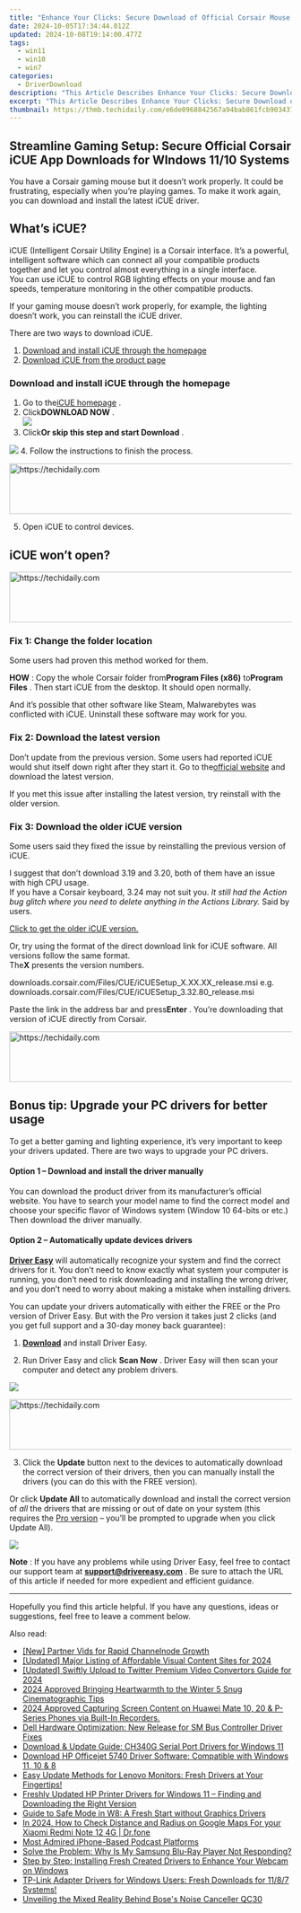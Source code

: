 ```yaml
---
title: "Enhance Your Clicks: Secure Download of Official Corsair Mouse Setup Tools"
date: 2024-10-05T17:34:44.012Z
updated: 2024-10-08T19:14:00.477Z
tags:
  - win11
  - win10
  - win7
categories:
  - DriverDownload
description: "This Article Describes Enhance Your Clicks: Secure Download of Official Corsair Mouse Setup Tools"
excerpt: "This Article Describes Enhance Your Clicks: Secure Download of Official Corsair Mouse Setup Tools"
thumbnail: https://thmb.techidaily.com/e6de0968842567a94bab861fcb9034374ea99c16c41df6f1ffba84998a5d1054.jpg
---
```


## Streamline Gaming Setup: Secure Official Corsair iCUE App Downloads for WIndows 11/10 Systems

You have a Corsair gaming mouse but it doesn’t work properly. It could be frustrating, especially when you’re playing games. To make it work again, you can download and install the latest iCUE driver.

## What’s iCUE?

 iCUE (Intelligent Corsair Utility Engine) is a Corsair interface. It’s a powerful, intelligent software which can connect all your compatible products together and let you control almost everything in a single interface.  
 You can use iCUE to control RGB lighting effects on your mouse and fan speeds, temperature monitoring in the other compatible products.

 If your gaming mouse doesn’t work properly, for example, the lighting doesn’t work, you can reinstall the iCUE driver.

There are two ways to download iCUE.

1. [Download and install iCUE through the homepage](https://tools.techidaily.com/drivereasy/download/)
2. [Download iCUE from the product page](https://tools.techidaily.com/drivereasy/download/)

### Download and install iCUE through the homepage

1. Go to the[iCUE homepage](https://www.corsair.com/us/en/icue) .
2. Click**DOWNLOAD NOW** .  
![](https://images.drivereasy.com/wp-content/uploads/2020/08/2020-10-14_14-49-22.jpg)
3. Click**Or skip this step and start Download** .  

![](https://images.drivereasy.com/wp-content/uploads/2020/08/2020-10-14_14-51-06.jpg)
4. Follow the instructions to finish the process.

<!-- affiliate ads begin -->
<a href="https://appsumo.8odi.net/c/5597632/2068417/7443" target="_top" id="2068417">
  <img src="//a.impactradius-go.com/display-ad/7443-2068417" border="0" alt="https://techidaily.com" width="728" height="90"/>
</a>
<img height="0" width="0" src="https://appsumo.8odi.net/i/5597632/2068417/7443" style="position:absolute;visibility:hidden;" border="0" />
<!-- affiliate ads end -->

5. Open iCUE to control devices.

## iCUE won’t open?

<!-- affiliate ads begin -->
<a href="https://appsumo.8odi.net/c/5597632/2075482/7443" target="_top" id="2075482">
  <img src="//a.impactradius-go.com/display-ad/7443-2075482" border="0" alt="https://techidaily.com" width="728" height="90"/>
</a>
<img height="0" width="0" src="https://appsumo.8odi.net/i/5597632/2075482/7443" style="position:absolute;visibility:hidden;" border="0" />
<!-- affiliate ads end -->

### Fix 1: Change the folder location

Some users had proven this method worked for them.

**HOW** : Copy the whole Corsair folder from**Program Files (x86)** to**Program Files** . Then start iCUE from the desktop. It should open normally.

 And it’s possible that other software like Steam, Malwarebytes was conflicted with iCUE. Uninstall these software may work for you.

### Fix 2: Download the latest version

 Don’t update from the previous version. Some users had reported iCUE would shut itself down right after they start it. Go to the[official website](https://www.corsair.com/us/en/icue) and download the latest version.

 If you met this issue after installing the latest version, try reinstall with the older version.

### Fix 3: Download the older iCUE version

 Some users said they fixed the issue by reinstalling the previous version of iCUE.

 I suggest that don’t download 3.19 and 3.20, both of them have an issue with high CPU usage.  
 If you have a Corsair keyboard, 3.24 may not suit you. _It still had the Action bug glitch where you need to delete anything in the Actions Library._ Said by users.

[Click to get the older iCUE version.](https://forum.corsair.com/v3/showthread.php?p=880536&p=880536#post880536)

 Or, try using the format of the direct download link for iCUE software. All versions follow the same format.  
 The**X** presents the version numbers.

downloads.corsair.com/Files/CUE/iCUESetup_X.XX.XX_release.msi
e.g. downloads.corsair.com/Files/CUE/iCUESetup_3.32.80_release.msi

 Paste the link in the address bar and press**Enter** . You’re downloading that version of iCUE directly from Corsair.

<!-- affiliate ads begin -->
<a href="https://aligracehair.sjv.io/c/5597632/1934258/19272" target="_top" id="1934258">
  <img src="//a.impactradius-go.com/display-ad/19272-1934258" border="0" alt="https://techidaily.com" width="728" height="90"/>
</a>
<img height="0" width="0" src="https://aligracehair.sjv.io/i/5597632/1934258/19272" style="position:absolute;visibility:hidden;" border="0" />
<!-- affiliate ads end -->

## Bonus tip: Upgrade your PC drivers for better usage

 To get a better gaming and lighting experience, it’s very important to keep your drivers updated. There are two ways to upgrade your PC drivers.

#### **Option 1 –** **Download and install the driver manually**

 You can download the product driver from its manufacturer’s official website. You have to search your model name to find the correct model and choose your specific flavor of Windows system (Window 10 64-bits or etc.) Then download the driver manually.

#### Option 2 – Automatically update devices drivers

**[Driver Easy](https://tools.techidaily.com/drivereasy/download/)**  will automatically recognize your system and find the correct drivers for it. You don’t need to know exactly what system your computer is running, you don’t need to risk downloading and installing the wrong driver, and you don’t need to worry about making a mistake when installing drivers.

 You can update your drivers automatically with either the FREE or the Pro version of Driver Easy. But with the Pro version it takes just 2 clicks (and you get full support and a 30-day money back guarantee):

 1) **[Download](https://tools.techidaily.com/drivereasy/download/)**  and install Driver Easy.

 2) Run Driver Easy and click **Scan Now** . Driver Easy will then scan your computer and detect any problem drivers.

![](https://images.drivereasy.com/wp-content/uploads/2019/04/image-84.png)

<!-- affiliate ads begin -->
<a href="https://aligracehair.sjv.io/c/5597632/1918719/19272" target="_top" id="1918719">
  <img src="//a.impactradius-go.com/display-ad/19272-1918719" border="0" alt="https://techidaily.com" width="728" height="90"/>
</a>
<img height="0" width="0" src="https://aligracehair.sjv.io/i/5597632/1918719/19272" style="position:absolute;visibility:hidden;" border="0" />
<!-- affiliate ads end -->

 3) Click the **Update**  button next to the devices to automatically download the correct version of their drivers, then you can manually install the drivers (you can do this with the FREE version).

 Or click **Update All** to automatically download and install the correct version of _all_ the drivers that are missing or out of date on your system (this requires the [Pro version](https://tools.techidaily.com/drivereasy/download/) – you’ll be prompted to upgrade when you click Update All).

![](https://images.drivereasy.com/wp-content/uploads/2019/04/image-91.png)

**Note** : If you have any problems while using Driver Easy, feel free to contact our support team at **[support@drivereasy.com](https://tools.techidaily.com/drivereasy/download/)**  . Be sure to attach the URL of this article if needed for more expedient and efficient guidance.

---

 Hopefully you find this article helpful. If you have any questions, ideas or suggestions, feel free to leave a comment below.

<ins class="adsbygoogle"
     style="display:block"
     data-ad-format="autorelaxed"
     data-ad-client="ca-pub-7571918770474297"
     data-ad-slot="1223367746"></ins>

<ins class="adsbygoogle"
     style="display:block"
     data-ad-client="ca-pub-7571918770474297"
     data-ad-slot="8358498916"
     data-ad-format="auto"
     data-full-width-responsive="true"></ins>

<span class="atpl-alsoreadstyle">Also read:</span>
<div><ul>
<li><a href="https://youtube-lab.techidaily.com/artner-vids-for-rapid-channelnode-growth/"><u>[New] Partner Vids for Rapid Channelnode Growth</u></a></li>
<li><a href="https://youtube-blog.techidaily.com/ed-major-listing-of-affordable-visual-content-sites-for-2024/"><u>[Updated] Major Listing of Affordable Visual Content Sites for 2024</u></a></li>
<li><a href="https://article-knowledge.techidaily.com/updated-swiftly-upload-to-twitter-premium-video-convertors-guide-for-2024/"><u>[Updated] Swiftly Upload to Twitter Premium Video Convertors Guide for 2024</u></a></li>
<li><a href="https://youtube-videos.techidaily.com/2024-approved-bringing-heartwarmth-to-the-winter-5-snug-cinematographic-tips/"><u>2024 Approved Bringing Heartwarmth to the Winter 5 Snug Cinematographic Tips</u></a></li>
<li><a href="https://screen-recording.techidaily.com/1715860355361-2024-approved-capturing-screen-content-on-huawei-mate-10-20-and-p-series-phones-via-built-in-recorders/"><u>2024 Approved Capturing Screen Content on Huawei Mate 10, 20 & P-Series Phones via Built-In Recorders.</u></a></li>
<li><a href="https://win-dash.techidaily.com/dell-hardware-optimization-new-release-for-sm-bus-controller-driver-fixes/"><u>Dell Hardware Optimization: New Release for SM Bus Controller Driver Fixes</u></a></li>
<li><a href="https://win-dash.techidaily.com/download-and-update-guide-ch340g-serial-port-drivers-for-windows-11/"><u>Download & Update Guide: CH340G Serial Port Drivers for Windows 11</u></a></li>
<li><a href="https://win-dash.techidaily.com/download-hp-officejet-5740-driver-software-compatible-with-windows-11-10-and-8/"><u>Download HP Officejet 5740 Driver Software: Compatible with Windows 11, 10 & 8</u></a></li>
<li><a href="https://win-dash.techidaily.com/easy-update-methods-for-lenovo-monitors-fresh-drivers-at-your-fingertips/"><u>Easy Update Methods for Lenovo Monitors: Fresh Drivers at Your Fingertips!</u></a></li>
<li><a href="https://win-dash.techidaily.com/freshly-updated-hp-printer-drivers-for-windows-11-finding-and-downloading-the-right-version/"><u>Freshly Updated HP Printer Drivers for Windows 11 – Finding and Downloading the Right Version</u></a></li>
<li><a href="https://network-issues.techidaily.com/guide-to-safe-mode-in-w8-a-fresh-start-without-graphics-drivers/"><u>Guide to Safe Mode in W8: A Fresh Start without Graphics Drivers</u></a></li>
<li><a href="https://android-location-track.techidaily.com/in-2024-how-to-check-distance-and-radius-on-google-maps-for-your-xiaomi-redmi-note-12-4g-drfone-by-drfone-virtual-android/"><u>In 2024, How to Check Distance and Radius on Google Maps For your Xiaomi Redmi Note 12 4G | Dr.fone</u></a></li>
<li><a href="https://extra-information.techidaily.com/most-admired-iphone-based-podcast-platforms/"><u>Most Admired iPhone-Based Podcast Platforms</u></a></li>
<li><a href="https://win-dash.techidaily.com/solve-the-problem-why-is-my-samsung-blu-ray-player-not-responding/"><u>Solve the Problem: Why Is My Samsung Blu-Ray Player Not Responding?</u></a></li>
<li><a href="https://win-dash.techidaily.com/step-by-step-installing-fresh-created-drivers-to-enhance-your-webcam-on-windows/"><u>Step by Step: Installing Fresh Created Drivers to Enhance Your Webcam on Windows</u></a></li>
<li><a href="https://win-dash.techidaily.com/tp-link-adapter-drivers-for-windows-users-fresh-downloads-for-1187-systems/"><u>TP-Link Adapter Drivers for Windows Users: Fresh Downloads for 11/8/7 Systems!</u></a></li>
<li><a href="https://buynow-reviews.techidaily.com/unveiling-the-mixed-reality-behind-boses-noise-canceller-qc30/"><u>Unveiling the Mixed Reality Behind Bose's Noise Canceller QC30</u></a></li>
</ul></div>

